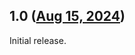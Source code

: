 ## 1.0 ([Aug 15, 2024](https://github.com/ramensoftware/windhawk-mods/blob/441cbdf65a82b86f878448b997fa6c9daeafd093/mods/explorerframe-fixes-for-win11-22h2plus.wh.cpp))

Initial release.
